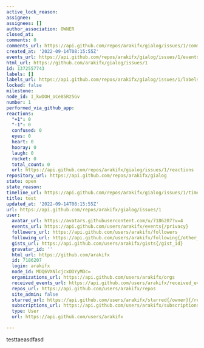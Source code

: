 ```yaml
---
active_lock_reason: 
assignee: 
assignees: []
author_association: OWNER
closed_at: 
comments: 0
comments_url: https://api.github.com/repos/arakifx/gialog/issues/1/comments
created_at: '2022-09-14T08:15:55Z'
events_url: https://api.github.com/repos/arakifx/gialog/issues/1/events
html_url: https://github.com/arakifx/gialog/issues/1
id: 1372557743
labels: []
labels_url: https://api.github.com/repos/arakifx/gialog/issues/1/labels{/name}
locked: false
milestone: 
node_id: I_kwDOH_oCe85Rz5Gv
number: 1
performed_via_github_app: 
reactions:
  "+1": 0
  "-1": 0
  confused: 0
  eyes: 0
  heart: 0
  hooray: 0
  laugh: 0
  rocket: 0
  total_count: 0
  url: https://api.github.com/repos/arakifx/gialog/issues/1/reactions
repository_url: https://api.github.com/repos/arakifx/gialog
state: open
state_reason: 
timeline_url: https://api.github.com/repos/arakifx/gialog/issues/1/timeline
title: test
updated_at: '2022-09-14T08:15:55Z'
url: https://api.github.com/repos/arakifx/gialog/issues/1
user:
  avatar_url: https://avatars.githubusercontent.com/u/7186207?v=4
  events_url: https://api.github.com/users/arakifx/events{/privacy}
  followers_url: https://api.github.com/users/arakifx/followers
  following_url: https://api.github.com/users/arakifx/following{/other_user}
  gists_url: https://api.github.com/users/arakifx/gists{/gist_id}
  gravatar_id: ''
  html_url: https://github.com/arakifx
  id: 7186207
  login: arakifx
  node_id: MDQ6VXNlcjcxODYyMDc=
  organizations_url: https://api.github.com/users/arakifx/orgs
  received_events_url: https://api.github.com/users/arakifx/received_events
  repos_url: https://api.github.com/users/arakifx/repos
  site_admin: false
  starred_url: https://api.github.com/users/arakifx/starred{/owner}{/repo}
  subscriptions_url: https://api.github.com/users/arakifx/subscriptions
  type: User
  url: https://api.github.com/users/arakifx

---
```

testtaeasdfasd